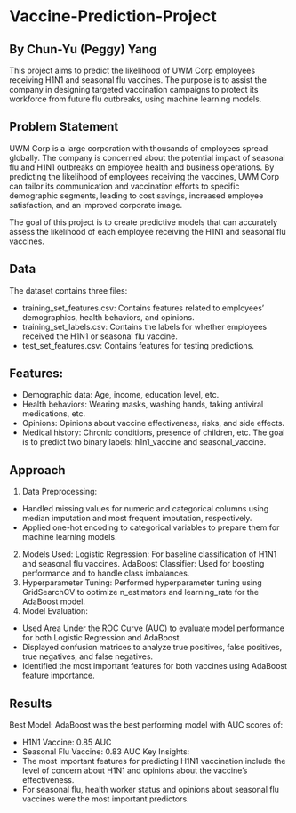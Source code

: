 # Vaccine-Prediction-Project

## By Chun-Yu (Peggy) Yang
This project aims to predict the likelihood of UWM Corp employees receiving H1N1 and seasonal flu vaccines. The purpose is to assist the company in designing targeted vaccination campaigns to protect its workforce from future flu outbreaks, using machine learning models.

## Problem Statement
UWM Corp is a large corporation with thousands of employees spread globally. The company is concerned about the potential impact of seasonal flu and H1N1 outbreaks on employee health and business operations. By predicting the likelihood of employees receiving the vaccines, UWM Corp can tailor its communication and vaccination efforts to specific demographic segments, leading to cost savings, increased employee satisfaction, and an improved corporate image.

The goal of this project is to create predictive models that can accurately assess the likelihood of each employee receiving the H1N1 and seasonal flu vaccines.

## Data
The dataset contains three files:
- training_set_features.csv: Contains features related to employees’ demographics, health behaviors, and opinions.
- training_set_labels.csv: Contains the labels for whether employees received the H1N1 or seasonal flu vaccine.
- test_set_features.csv: Contains features for testing predictions.

## Features:
- Demographic data: Age, income, education level, etc.
- Health behaviors: Wearing masks, washing hands, taking antiviral medications, etc.
- Opinions: Opinions about vaccine effectiveness, risks, and side effects.
- Medical history: Chronic conditions, presence of children, etc.
The goal is to predict two binary labels: h1n1_vaccine and seasonal_vaccine.

## Approach
1. Data Preprocessing:
- Handled missing values for numeric and categorical columns using median imputation and most frequent imputation, respectively.
- Applied one-hot encoding to categorical variables to prepare them for machine learning models.
2. Models Used:
Logistic Regression: For baseline classification of H1N1 and seasonal flu vaccines.
AdaBoost Classifier: Used for boosting performance and to handle class imbalances.
3. Hyperparameter Tuning:
Performed hyperparameter tuning using GridSearchCV to optimize n_estimators and learning_rate for the AdaBoost model.
4. Model Evaluation:
- Used Area Under the ROC Curve (AUC) to evaluate model performance for both Logistic Regression and AdaBoost.
- Displayed confusion matrices to analyze true positives, false positives, true negatives, and false negatives.
- Identified the most important features for both vaccines using AdaBoost feature importance.

## Results
Best Model: AdaBoost was the best performing model with AUC scores of:
- H1N1 Vaccine: 0.85 AUC
- Seasonal Flu Vaccine: 0.83 AUC
Key Insights:
- The most important features for predicting H1N1 vaccination include the level of concern about H1N1 and opinions about the vaccine’s effectiveness.
- For seasonal flu, health worker status and opinions about seasonal flu vaccines were the most important predictors.
